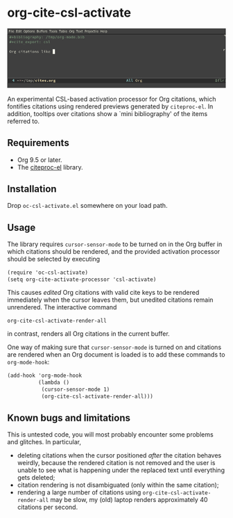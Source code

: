 # org-cite-csl-activate

![Citation rendering demo](demo.gif)

An experimental CSL-based activation processor for Org citations, which
fontifies citations using rendered previews generated by `citeproc-el`. In
addition, tooltips over citations show a `mini bibliography' of the items
referred to.

## Requirements

+ Org 9.5 or later.
+ The [citeproc-el](https://github.com/andras-simonyi/citeproc-el) library.

## Installation

Drop `oc-csl-activate.el` somewhere on your load path.

## Usage

The library requires `cursor-sensor-mode` to be turned on in the Org buffer in
which citations should be rendered, and the provided activation processor should
be selected by executing

``` emacs-lisp
(require 'oc-csl-activate)
(setq org-cite-activate-processor 'csl-activate)
```

This causes _edited_ Org citations with valid cite keys to be rendered
immediately when the cursor leaves them, but unedited citations remain
unrendered. The interactive command

``` emacs-lisp
org-cite-csl-activate-render-all
```

in contrast, renders all Org citations in the current buffer.

One way of making sure that `cursor-sensor-mode` is turned on and citations are
rendered when an Org document is loaded is to add these commands to `org-mode-hook`:

``` emacs-lisp
(add-hook 'org-mode-hook
	      (lambda ()
	       (cursor-sensor-mode 1)
	       (org-cite-csl-activate-render-all)))
```

## Known bugs and limitations
This is untested code, you will most probably encounter some problems and
glitches. In particular,

+ deleting citations when the cursor positioned _after_ the citation behaves
  weirdly, because the rendered citation is not removed and the user is unable
  to see what is happening under the replaced text until everything gets deleted;
+ citation rendering is not disambiguated (only within the same citation);
+ rendering a large number of citations using `org-cite-csl-activate-render-all` may be slow, my (old) laptop renders approximately 
  40 citations per second.





